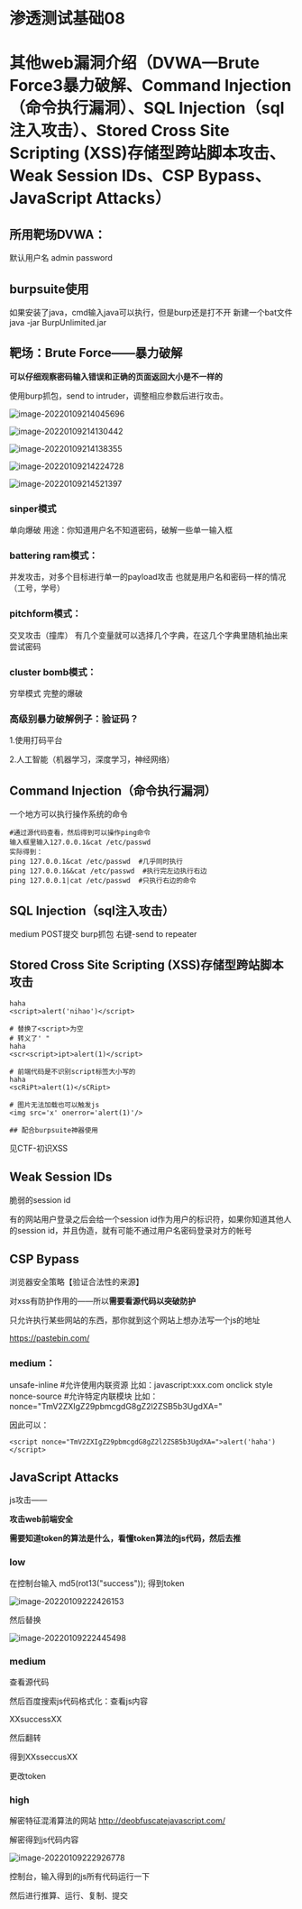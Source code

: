 # 渗透测试基础08

# 其他web漏洞介绍（DVWA—Brute Force3暴力破解、Command Injection（命令执行漏洞）、SQL Injection（sql注入攻击）、Stored Cross Site Scripting (XSS)存储型跨站脚本攻击、Weak Session IDs、CSP Bypass、JavaScript Attacks）

## 所用靶场DVWA：

默认用户名
admin
password



## burpsuite使用

如果安装了java，cmd输入java可以执行，但是burp还是打不开
新建一个bat文件
java -jar BurpUnlimited.jar



## 靶场：Brute Force——暴力破解

**可以仔细观察密码输入错误和正确的页面返回大小是不一样的**

使用burp抓包，send to intruder，调整相应参数后进行攻击。

![image-20220109214045696](https://github.com/YTR1020/Trees/blob/main/Screenshot%20or%20pictures/HW/image-20220109214045696.png)

![image-20220109214130442](https://github.com/YTR1020/Trees/blob/main/Screenshot%20or%20pictures/HW/image-20220109214130442.png)

![image-20220109214138355](https://github.com/YTR1020/Trees/blob/main/Screenshot%20or%20pictures/HW/image-20220109214138355.png)

![image-20220109214224728](https://github.com/YTR1020/Trees/blob/main/Screenshot%20or%20pictures/HW/image-20220109214224728.png)

![image-20220109214521397](https://github.com/YTR1020/Trees/blob/main/Screenshot%20or%20pictures/HW/image-20220109214521397.png)



### sinper模式

单向爆破
用途：你知道用户名不知道密码，破解一些单一输入框

### battering ram模式：

并发攻击，对多个目标进行单一的payload攻击
也就是用户名和密码一样的情况（工号，学号）

### pitchform模式：

交叉攻击（撞库）
有几个变量就可以选择几个字典，在这几个字典里随机抽出来尝试密码

### cluster bomb模式：

穷举模式
完整的爆破



### 高级别暴力破解例子：验证码？

1.使用打码平台

2.人工智能（机器学习，深度学习，神经网络）



## Command Injection（命令执行漏洞）

一个地方可以执行操作系统的命令

```
#通过源代码查看，然后得到可以操作ping命令
输入框里输入127.0.0.1&cat /etc/passwd
实际得到：
ping 127.0.0.1&cat /etc/passwd  #几乎同时执行
ping 127.0.0.1&&cat /etc/passwd  #执行完左边执行右边
ping 127.0.0.1|cat /etc/passwd  #只执行右边的命令
```



## SQL Injection（sql注入攻击）

medium
POST提交
burp抓包
右键-send to repeater



## Stored Cross Site Scripting (XSS)存储型跨站脚本攻击

```
haha
<script>alert('nihao')</script>

# 替换了<script>为空
# 转义了' "
haha
<scr<script>ipt>alert(1)</script>

# 前端代码是不识别script标签大小写的
haha
<scRiPt>alert(1)</sCRipt>

# 图片无法加载也可以触发js
<img src='x' onerror='alert(1)'/>

## 配合burpsuite神器使用
```

见CTF-初识XSS

## Weak Session IDs

脆弱的session id

有的网站用户登录之后会给一个session id作为用户的标识符，如果你知道其他人的session id，并且伪造，就有可能不通过用户名密码登录对方的帐号



## CSP Bypass

浏览器安全策略【验证合法性的来源】

对xss有防护作用的——所以**需要看源代码以突破防护**

只允许执行某些网站的东西，那你就到这个网站上想办法写一个js的地址

https://pastebin.com/

### **medium**：

unsafe-inline   #允许使用内联资源 比如：javascript:xxx.com  onclick  style 
nonce-source  #允许特定内联模块 比如：nonce="TmV2ZXIgZ29pbmcgdG8gZ2l2ZSB5b3UgdXA="

因此可以：

```
<script nonce="TmV2ZXIgZ29pbmcgdG8gZ2l2ZSB5b3UgdXA=">alert('haha')</script>
```



## JavaScript Attacks

js攻击——

**攻击web前端安全**



**需要知道token的算法是什么，看懂token算法的js代码，然后去推**



### low

在控制台输入
md5(rot13("success"));
得到token

![image-20220109222426153](https://github.com/YTR1020/Trees/blob/main/Screenshot%20or%20pictures/HW/image-20220109222426153.png)

然后替换

![image-20220109222445498](https://github.com/YTR1020/Trees/blob/main/Screenshot%20or%20pictures/HW/image-20220109222445498.png)



### medium

查看源代码

然后百度搜索js代码格式化：查看js内容

XXsuccessXX

然后翻转

得到XXsseccusXX

更改token



### high

解密特征混淆算法的网站
http://deobfuscatejavascript.com/

解密得到js代码内容

![image-20220109222926778](https://github.com/YTR1020/Trees/blob/main/Screenshot%20or%20pictures/HW/image-20220109222926778.png)

控制台，输入得到的js所有代码运行一下

然后进行推算、运行、复制、提交

